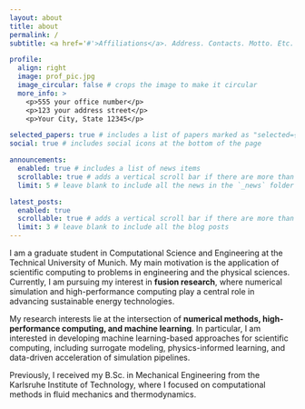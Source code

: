 ```yaml
---
layout: about
title: about
permalink: /
subtitle: <a href='#'>Affiliations</a>. Address. Contacts. Motto. Etc.

profile:
  align: right
  image: prof_pic.jpg
  image_circular: false # crops the image to make it circular
  more_info: >
    <p>555 your office number</p>
    <p>123 your address street</p>
    <p>Your City, State 12345</p>

selected_papers: true # includes a list of papers marked as "selected={true}"
social: true # includes social icons at the bottom of the page

announcements:
  enabled: true # includes a list of news items
  scrollable: true # adds a vertical scroll bar if there are more than 3 news items
  limit: 5 # leave blank to include all the news in the `_news` folder

latest_posts:
  enabled: true
  scrollable: true # adds a vertical scroll bar if there are more than 3 new posts items
  limit: 3 # leave blank to include all the blog posts
---
```


I am a graduate student in Computational Science and Engineering at the Technical University of Munich. My main motivation is the application of scientific computing to problems in engineering and the physical sciences. Currently, I am pursuing my interest in **fusion research**, where numerical simulation and high-performance computing play a central role in advancing sustainable energy technologies.  

My research interests lie at the intersection of **numerical methods, high-performance computing, and machine learning**. In particular, I am interested in developing machine learning-based approaches for scientific computing, including surrogate modeling, physics-informed learning, and data-driven acceleration of simulation pipelines.  

Previously, I received my B.Sc. in Mechanical Engineering from the Karlsruhe Institute of Technology, where I focused on computational methods in fluid mechanics and thermodynamics.  